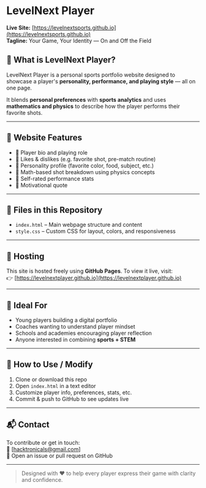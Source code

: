 # LevelNext Player

**Live Site:** [https://levelnextsports.github.io](https://levelnextsports.github.io)  
**Tagline:** Your Game, Your Identity — On and Off the Field

## 🏏 What is LevelNext Player?

LevelNext Player is a personal sports portfolio website designed to showcase a player's **personality, performance, and playing style** — all on one page.

It blends **personal preferences** with **sports analytics** and uses **mathematics and physics** to describe how the player performs their favorite shots.

---

## 📌 Website Features

- 🔹 Player bio and playing role
- 🔹 Likes & dislikes (e.g. favorite shot, pre-match routine)
- 🔹 Personality profile (favorite color, food, subject, etc.)
- 🔹 Math-based shot breakdown using physics concepts
- 🔹 Self-rated performance stats
- 🔹 Motivational quote

---

## 📁 Files in this Repository

- `index.html` – Main webpage structure and content
- `style.css` – Custom CSS for layout, colors, and responsiveness

---

## 🚀 Hosting

This site is hosted freely using **GitHub Pages**. To view it live, visit:  
👉 [https://levelnextplayer.github.io](https://levelnextplayer.github.io)

---

## 🧠 Ideal For

- Young players building a digital portfolio
- Coaches wanting to understand player mindset
- Schools and academies encouraging player reflection
- Anyone interested in combining **sports + STEM**

---

## 🔧 How to Use / Modify

1. Clone or download this repo
2. Open `index.html` in a text editor
3. Customize player info, preferences, stats, etc.
4. Commit & push to GitHub to see updates live

---

## 📬 Contact

To contribute or get in touch:  
📧 [hacktronicals@gmail.com]  
💬 Open an issue or pull request on GitHub

---

> Designed with ❤️ to help every player express their game with clarity and confidence.

